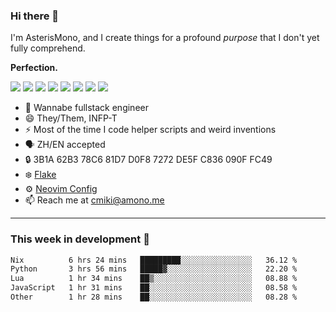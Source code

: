 ### Hi there 👋

I'm AsterisMono, and I create things for a profound *purpose* that I don't yet fully comprehend.

**Perfection.**

![](https://img.shields.io/badge/NeoVim-%2357A143.svg?&style=for-the-badge&logo=neovim&logoColor=white)
![](https://img.shields.io/badge/TypeScript-007ACC?style=for-the-badge&logo=typescript&logoColor=white)
![](https://img.shields.io/badge/React-20232A?style=for-the-badge&logo=react&logoColor=61DAFB)
![](https://img.shields.io/badge/Node.js-339933?style=for-the-badge&logo=nodedotjs&logoColor=white)
![](https://img.shields.io/badge/Python-FFD43B?style=for-the-badge&logo=python&logoColor=blue)
![](https://img.shields.io/badge/Fedora-294172?style=for-the-badge&logo=fedora&logoColor=white)
![](https://img.shields.io/badge/NixOS-5277C3?style=for-the-badge&logo=nixos&logoColor=white)
![](https://img.shields.io/badge/matrix-000000?style=for-the-badge&logo=Matrix&logoColor=white)

- 🌱 Wannabe fullstack engineer
- 😄 They/Them, INFP-T
- ⚡ Most of the time I code helper scripts and weird inventions
- 🗣️ ZH/EN accepted
- 🔒 3B1A 62B3 78C6 81D7 D0F8 7272 DE5F C836 090F FC49
- ❄️ [Flake](https://github.com/AsterisMono/flake)
- ⚙️ [Neovim Config](https://github.com/AsterisMono/nvim-config)
- 📫 Reach me at cmiki@amono.me

------

### This week in development 🚀

<!--START_SECTION:waka-->

```txt
Nix          6 hrs 24 mins   █████████░░░░░░░░░░░░░░░░   36.12 %
Python       3 hrs 56 mins   █████▓░░░░░░░░░░░░░░░░░░░   22.20 %
Lua          1 hr 34 mins    ██▒░░░░░░░░░░░░░░░░░░░░░░   08.88 %
JavaScript   1 hr 31 mins    ██░░░░░░░░░░░░░░░░░░░░░░░   08.58 %
Other        1 hr 28 mins    ██░░░░░░░░░░░░░░░░░░░░░░░   08.28 %
```

<!--END_SECTION:waka-->

